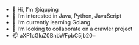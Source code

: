 - 👋 Hi, I’m @iquping
- 👀 I’m interested in Java, Python, JavaScript
- 🌱 I’m currently learning Golang
- 💞️ I’m looking to collaborate on a crawler project
- 📫 aXF1cGluZ0BnbWFpbC5jb20=

<!---
iquping/iquping is a ✨ special ✨ repository because its `README.md` (this file) appears on your GitHub profile.
You can click the Preview link to take a look at your changes.
--->

